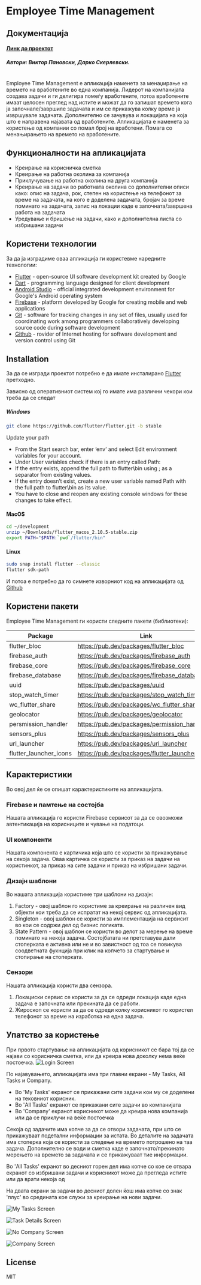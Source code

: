# Employee Time Management
## Документација

#### [Линк до проектот](https://github.com/darkoskerlevski/employee-time-management-flutter)

##### Автори: Виктор Пановски, Дарко Скерлевски.

#
Employee Time Management е апликација наменета за менаџирање на времето на вработените во една компанија. Лидерот на компанијата создава задачи и ги делигира помеѓу вработените, потоа вработените имаат целосен преглед над истите и можат да го запишат времето кога ја започнале/завршиле задачата и им се прикажува колку време ја извршувале задачата. Дополнително се зачувува и локацијата на која што е направена најавата од вработените.
Апликацијата е наменета за користење од компании со помал број на вработени. Помага со менањирањето на времето на вработените.

## Функционалности на апликацијата

- Креирање на корисничка сметка
- Креирање на работна околина за компанија
- Приклучување на работна околина на друга компанија
- Креирање на задачи во работната околина со дополнителни описи како: опис на задача, рок, степен на користење на телефонот за време на задачата, на кого е доделена задачата, бројач за време поминато на задачата, запис на локации каде е започната/завршена работа на задачата
- Уредување и бришење на задачи, како и дополнителна листа со избришани задачи


## Користени технологии

За да ја изградиме оваа апликација ги користевме наредните технологии:

- [Flutter](https://flutter.dev/) - open-source UI software development kit created by Google
- [Dart](https://dart.dev/) - programming language designed for client development
- [Android Studio](https://developer.android.com/studio) - official integrated development environment for Google's Android operating system
- [Firebase](https://firebase.google.com/) - platform developed by Google for creating mobile and web applications
- [Git](https://git-scm.com/) - software for tracking changes in any set of files, usually used for coordinating work among programmers collaboratively developing source code during software development
- [Github](https://github.com/) - rovider of Internet hosting for software development and version control using Git

## Installation

За да се изгради проектот потребно е да имате инсталирано [Flutter](https://flutter.dev/) претходно.

Зависно од оперативниот систем кој го имате има различни чекори кои треба да се следат
##### Windows
```sh
git clone https://github.com/flutter/flutter.git -b stable
```
Update your path
- From the Start search bar, enter ‘env’ and select Edit environment variables for your account.
- Under User variables check if there is an entry called Path:
- If the entry exists, append the full path to flutter\bin using ; as a separator from existing values.
- If the entry doesn’t exist, create a new user variable named Path with the full path to flutter\bin as its value.
- You have to close and reopen any existing console windows for these changes to take effect.

#### MacOS
```sh
cd ~/development
unzip ~/Downloads/flutter_macos_2.10.5-stable.zip
export PATH="$PATH:`pwd`/flutter/bin"
```
#### Linux
```sh
sudo snap install flutter --classic
flutter sdk-path
```

И потоа е потребно да го симнете изворниот код на апликацијата од [Github](https://github.com/darkoskerlevski/employee-time-management-flutter)

## Користени пакети

Employee Time Management ги користи следните пакети (библиотеки):

| Package | Link |
| ------ | ------ |
| flutter_bloc | https://pub.dev/packages/flutter_bloc |
| firebase_auth | https://pub.dev/packages/firebase_auth |
| firebase_core | https://pub.dev/packages/firebase_core |
| firebase_database | https://pub.dev/packages/firebase_database|
| uuid | https://pub.dev/packages/uuid |
| stop_watch_timer | https://pub.dev/packages/stop_watch_timer |
| wc_flutter_share | https://pub.dev/packages/wc_flutter_share |
| geolocator | https://pub.dev/packages/geolocator|
| persmission_handler | https://pub.dev/packages/permission_handler |
| sensors_plus | https://pub.dev/packages/sensors_plus |
| url_launcher | https://pub.dev/packages/url_launcher |
| flutter_launcher_icons | https://pub.dev/packages/flutter_launcher_icons |

## Карактеристики

Во овој дел ќе се опишат карактеристиките на апликацијата.

### Firebase и памтење на состојба

Нашата апликација го користи Firebase сервисот за да се овозможи автентикација на корисниците и чување на податоци.

### UI компоненти

Нашата компонента е картичика која што се користи за прикажување на секоја задача. Оваа картичка се користи за приказ на задачи на користинкот, за приказ на сите задачи и приказ на избришани задачи.

### Дизајн шаблони

Во нашата апликација користиме три шаблони на дизајн:
1. Factory - овој шаблон го користиме за креирање на различен вид објекти кои треба да се испратат на некој сервис од апликацијата.
2. Singleton - овој шаблон се користи за имплементација на сервисит во кои се содржи дел од бизнис логиката.
3. State Pattern - овој шаблон се користи во делот за мерење на време поминато на некоја задача. Состојбатата ни претставува дали стоперката е активна или не и во завистност од тоа се повикува соодветната фукнција при клик на копчето за стартување и стопирање на стоперката.

### Сензори

Нашата апликација користи два сензора.

1. Локациски сервис се користи за да се одреди локација каде една задача е започната или прекината да се работи. 
2. Жироскоп се користи за да се одреди колку корисникот го користел телефонот за време на изработка на една задача.

## Упатство за користење

При првото стартување на апликацијата од корисникот се бара тој да се најави со корисничка сметка, или да креира нова доколку нема веќе постоечка.
![Login Screen](https://i.imgur.com/i2TLTUQ.png)

По најавувањето, апликацијата има три главни екрани - My Tasks, All Tasks и Company. 
- Во 'My Tasks' екранот се прикажани сите задачи кои му се доделени на тековниот корисник. 
- Во 'All Tasks' екранот се прикажани сите задачи во компанијата
- Во 'Company' екранот корисникот може да креира нова компанија или да се приклучи на веќе постоечка

Секоја од задачите има копче за да се отвори задачата, при што се прикажуваат подетални информации за истата. Во деталите на задачата има стоперка која се користи за следење на времето потрошено на таа задача. Дополнително се води и сметка каде е започнато/прекинато мерењето на времето за задачата и се прикажуваат тие информации.

Во 'All Tasks' екранот во десниот горен дел има копче со кое се отвара екранот со избришани задачи и корисникот може да прегледа истите или да врати некоја од

На двата екрани за задачи во десниот долен ќош има копче со знак 'плус' во средината кое служи за креирање на нови задачи.

![My Tasks Screen](https://i.imgur.com/pPuTicV.png)

![Task Details Screen](https://i.imgur.com/ondNaRF.png)

![No Company Screen](https://i.imgur.com/32y3CZP.png)

![Company Screen](https://i.imgur.com/WZHq8zC.png)

## License

MIT